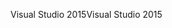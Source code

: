 <span data-ttu-id="84f5b-101">Visual Studio 2015</span><span class="sxs-lookup"><span data-stu-id="84f5b-101">Visual Studio 2015</span></span>